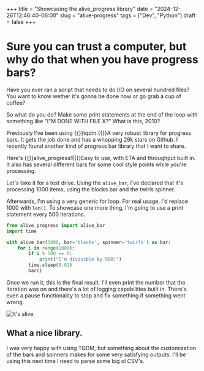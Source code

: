 +++
title = "Showcasing the alive_progress library"
date = "2024-12-26T12:46:40-06:00"
slug = "alive-progress"
tags = ["Dev", "Python"]
draft = false
+++


# Sure you can trust a computer, but why do that when you have progress bars? 

Have you ever ran a script that needs to do I/O on several hundred files? You want to know wether it's gonna be done now or go grab a cup of coffee? 

So what do you do? Make some print statements at the end of the loop with something like "I"M DONE WITH FILE X?" What is this, 2010? 

Previously I've been using {{<link href="https://github.com/tqdm/tqdm">}}tqdm.{{</link>}}A very robust library for progress bars. It gets the job done and has a whopping 29k stars on Github. I recently found another kind of progress bar library that I want to share. 

Here's {{<link href="https://github.com/rsalmei/alive-progress">}}alive_progress!{{</link>}}Easy to use, with ETA and throughput built in. It also has several different bars for some cool style points while you're processing. 

Let's take it for a test drive. Using the `alive_bar`, I've declared that it's processing 1000 items, using the blocks bar and the twirls spinner. 

Afterwards, I'm using a very generic for loop. For real usage, I'd replace 1000 with `len()`. To showcase one more thing, I'm going to use a print statement every 500 iterations. 

```python
from alive_progress import alive_bar
import time

with alive_bar(1000, bar='blocks', spinner='twirls') as bar:
    for i in range(1000):
        if i % 500 == 0:
            print("I'm divisible by 500!")
        time.sleep(0.01)
        bar()
```

Once we run it, this is the final result. I'll even print the number that the iteration was on and there's a lot of logging capabilities built in. There's even a pause functionality to stop and fix something if something went wrong. 

![It's alive](/img/alive.gif)


## What a nice library.

I was very happy with using TQDM, but something about the customization of the bars and spinners makes for some very satisfying outputs. I'll be using this next time I need to parse some big ol CSV's.
